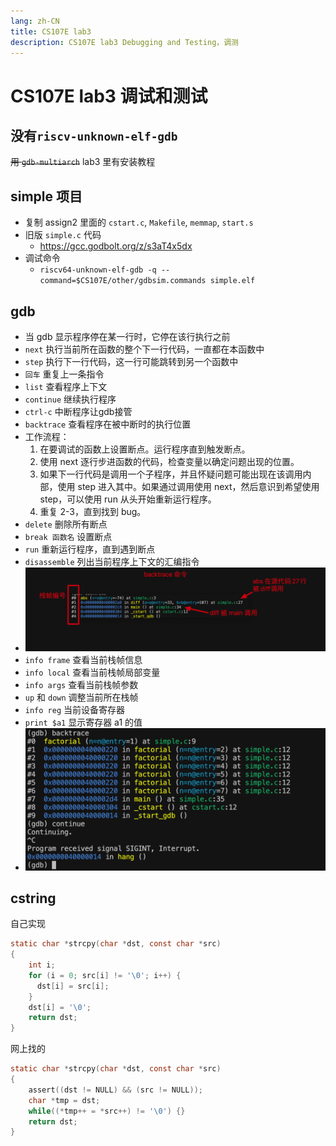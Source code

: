 ```yaml
---
lang: zh-CN
title: CS107E lab3
description: CS107E lab3 Debugging and Testing，调测
---
```


# CS107E lab3 调试和测试

## 没有`riscv-unknown-elf-gdb`

~~用 `gdb-multiarch`~~
lab3 里有安装教程


## simple 项目

- 复制 assign2 里面的 `cstart.c`, `Makefile`, `memmap`, `start.s`
- 旧版 `simple.c` 代码
  - https://gcc.godbolt.org/z/s3aT4x5dx
- 调试命令
  - `riscv64-unknown-elf-gdb -q --command=$CS107E/other/gdbsim.commands simple.elf`

## gdb

- 当 gdb 显示程序停在某一行时，它停在该行执行之前
- `next` 执行当前所在函数的整个下一行代码，一直都在本函数中
- `step` 执行下一行代码，这一行可能跳转到另一个函数中
- `回车` 重复上一条指令
- `list` 查看程序上下文
- `continue` 继续执行程序
- `ctrl-c` 中断程序让gdb接管
- `backtrace` 查看程序在被中断时的执行位置
- 工作流程：
  1. 在要调试的函数上设置断点。运行程序直到触发断点。
  2. 使用 next 逐行步进函数的代码，检查变量以确定问题出现的位置。
  3. 如果下一行代码是调用一个子程序，并且怀疑问题可能出现在该调用内部，使用 step 进入其中。如果通过调用使用 next，然后意识到希望使用 step，可以使用 run 从头开始重新运行程序。
  4. 重复 2-3，直到找到 bug。
- `delete` 删除所有断点
- `break 函数名` 设置断点
- `run` 重新运行程序，直到遇到断点
- `disassemble` 列出当前程序上下文的汇编指令
- ![image-20240208103728275](../assets/image-20240208103728275.png)
- `info frame` 查看当前栈帧信息
- `info local` 查看当前栈帧局部变量
- `info args` 查看当前栈帧参数
- `up` 和 `down` 调整当前所在栈帧
- `info reg` 当前设备寄存器
- `print $a1` 显示寄存器 a1 的值
- ![image-20240208105731276](../assets/image-20240208105731276.png)

## cstring

自己实现

```c
static char *strcpy(char *dst, const char *src)
{
    int i;
    for (i = 0; src[i] != '\0'; i++) {
      dst[i] = src[i];
    }
    dst[i] = '\0';
    return dst;
}
```

网上找的

```c
static char *strcpy(char *dst, const char *src)
{
    assert((dst != NULL) && (src != NULL));
    char *tmp = dst;
    while((*tmp++ = *src++) != '\0') {}
    return dst;
}
```


